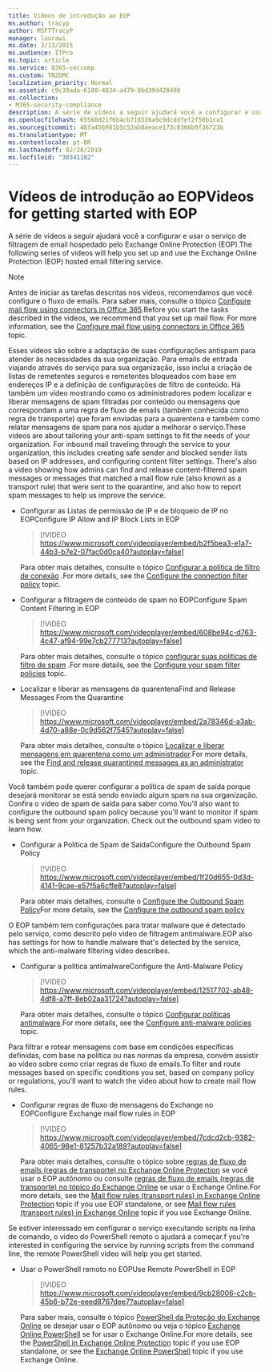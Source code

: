 ```yaml
---
title: Vídeos de introdução ao EOP
ms.author: tracyp
author: MSFTTracyP
manager: laurawi
ms.date: 3/13/2015
ms.audience: ITPro
ms.topic: article
ms.service: O365-seccomp
ms.custom: TN2DMC
localization_priority: Normal
ms.assetid: c9c39ada-6100-4034-a479-8bd39d428498
ms.collection:
- M365-security-compliance
description: A série de vídeos a seguir ajudará você a configurar e usar o serviço de filtragem de email hospedado pelo Exchange Online Protection (EOP).
ms.openlocfilehash: 65568d21f6b4cb718526a9c9dcddfef2f58b1ca1
ms.sourcegitcommit: 48fa456981b5c52ab8aeace173c8366b9f36723b
ms.translationtype: MT
ms.contentlocale: pt-BR
ms.lasthandoff: 02/28/2019
ms.locfileid: "30341182"
---
```

# <a name="videos-for-getting-started-with-eop"></a><span data-ttu-id="20524-103">Vídeos de introdução ao EOP</span><span class="sxs-lookup"><span data-stu-id="20524-103">Videos for getting started with EOP</span></span>

<span data-ttu-id="20524-104">A série de vídeos a seguir ajudará você a configurar e usar o serviço de filtragem de email hospedado pelo Exchange Online Protection (EOP).</span><span class="sxs-lookup"><span data-stu-id="20524-104">The following series of videos will help you set up and use the Exchange Online Protection (EOP) hosted email filtering service.</span></span>
  
> [!NOTE]
> <span data-ttu-id="20524-p101">Antes de iniciar as tarefas descritas nos vídeos, recomendamos que você configure o fluxo de emails. Para saber mais, consulte o tópico [Configure mail flow using connectors in Office 365](http://technet.microsoft.com/library/854b5a50-4462-4836-a092-37e208d29624.aspx).</span><span class="sxs-lookup"><span data-stu-id="20524-p101">Before you start the tasks described in the videos, we recommend that you set up mail flow. For more information, see the [Configure mail flow using connectors in Office 365](http://technet.microsoft.com/library/854b5a50-4462-4836-a092-37e208d29624.aspx) topic.</span></span> 
  
<span data-ttu-id="20524-p102">Esses vídeos são sobre a adaptação de suas configurações antispam para atender às necessidades da sua organização. Para emails de entrada viajando através do serviço para sua organização, isso inclui a criação de listas de remetentes seguros e remetentes bloqueados com base em endereços IP e a definição de configurações de filtro de conteúdo. Há também um vídeo mostrando como os administradores podem localizar e liberar mensagens de spam filtradas por conteúdo ou mensagens que correspondam a uma regra de fluxo de emails (também conhecida como regra de transporte) que foram enviadas para a quarentena e também como relatar mensagens de spam para nos ajudar a melhorar o serviço.</span><span class="sxs-lookup"><span data-stu-id="20524-p102">These videos are about tailoring your anti-spam settings to fit the needs of your organization. For inbound mail traveling through the service to your organization, this includes creating safe sender and blocked sender lists based on IP addresses, and configuring content filter settings. There's also a video showing how admins can find and release content-filtered spam messages or messages that matched a mail flow rule (also known as a transport rule) that were sent to the quarantine, and also how to report spam messages to help us improve the service.</span></span>
  
- <span data-ttu-id="20524-110">Configurar as Listas de permissão de IP e de bloqueio de IP no EOP</span><span class="sxs-lookup"><span data-stu-id="20524-110">Configure IP Allow and IP Block Lists in EOP</span></span>
    > [!VIDEO https://www.microsoft.com/videoplayer/embed/b2f5bea3-e1a7-44b3-b7e2-07fac0d0ca40?autoplay=false]
  
    <span data-ttu-id="20524-111">Para obter mais detalhes, consulte o tópico [Configurar a política de filtro de conexão](../configure-the-connection-filter-policy.md) .</span><span class="sxs-lookup"><span data-stu-id="20524-111">For more details, see the [Configure the connection filter policy](../configure-the-connection-filter-policy.md) topic.</span></span> 
    
- <span data-ttu-id="20524-112">Configurar a filtragem de conteúdo de spam no EOP</span><span class="sxs-lookup"><span data-stu-id="20524-112">Configure Spam Content Filtering in EOP</span></span>
    > [!VIDEO https://www.microsoft.com/videoplayer/embed/608be94c-d763-4c47-af94-99e7cb277713?autoplay=false]
  
    <span data-ttu-id="20524-113">Para obter mais detalhes, consulte o tópico [configurar suas políticas de filtro de spam](../configure-your-spam-filter-policies.md) .</span><span class="sxs-lookup"><span data-stu-id="20524-113">For more details, see the [Configure your spam filter policies](../configure-your-spam-filter-policies.md) topic.</span></span> 
    
- <span data-ttu-id="20524-114">Localizar e liberar as mensagens da quarentena</span><span class="sxs-lookup"><span data-stu-id="20524-114">Find and Release Messages From the Quarantine</span></span>
    > [!VIDEO https://www.microsoft.com/videoplayer/embed/2a78346d-a3ab-4d70-a88e-0c9d562f7545?autoplay=false]
  
    <span data-ttu-id="20524-115">Para obter mais detalhes, consulte o tópico [Localizar e liberar mensagens em quarentena como um administrador](../find-and-release-quarantined-messages-as-an-administrator.md).</span><span class="sxs-lookup"><span data-stu-id="20524-115">For more details, see the [Find and release quarantined messages as an administrator](../find-and-release-quarantined-messages-as-an-administrator.md) topic.</span></span> 
    
<span data-ttu-id="20524-p103">Você também pode querer configurar a política de spam de saída porque desejará monitorar se está sendo enviado algum spam na sua organização. Confira o vídeo de spam de saída para saber como.</span><span class="sxs-lookup"><span data-stu-id="20524-p103">You'll also want to configure the outbound spam policy because you'll want to monitor if spam is being sent from your organization. Check out the outbound spam video to learn how.</span></span>
  
- <span data-ttu-id="20524-118">Configurar a Política de Spam de Saída</span><span class="sxs-lookup"><span data-stu-id="20524-118">Configure the Outbound Spam Policy</span></span>
    > [!VIDEO https://www.microsoft.com/videoplayer/embed/1f20d655-0d3d-4141-9cae-e57f5a6cffe8?autoplay=false]
  
    <span data-ttu-id="20524-119">Para obter mais detalhes, consulte o [Configure the Outbound Spam Policy](../configure-the-outbound-spam-policy.md)</span><span class="sxs-lookup"><span data-stu-id="20524-119">For more details, see the [Configure the outbound spam policy](../configure-the-outbound-spam-policy.md)</span></span>
    
<span data-ttu-id="20524-120">O EOP também tem configurações para tratar malware que é detectado pelo serviço, como descrito pelo vídeo de filtragem antimalware.</span><span class="sxs-lookup"><span data-stu-id="20524-120">EOP also has settings for how to handle malware that's detected by the service, which the anti-malware filtering video describes.</span></span>
  
- <span data-ttu-id="20524-121">Configurar a política antimalware</span><span class="sxs-lookup"><span data-stu-id="20524-121">Configure the Anti-Malware Policy</span></span>
    > [!VIDEO https://www.microsoft.com/videoplayer/embed/12517702-ab48-4df8-a7ff-8eb02aa31724?autoplay=false]
  
    <span data-ttu-id="20524-122">Para obter mais detalhes, consulte o tópico [Configurar políticas antimalware](../configure-anti-malware-policies.md).</span><span class="sxs-lookup"><span data-stu-id="20524-122">For more details, see the [Configure anti-malware policies](../configure-anti-malware-policies.md) topic.</span></span> 
    
<span data-ttu-id="20524-123">Para filtrar e rotear mensagens com base em condições específicas definidas, com base na política ou nas normas da empresa, convém assistir ao vídeo sobre como criar regras de fluxo de emails.</span><span class="sxs-lookup"><span data-stu-id="20524-123">To filter and route messages based on specific conditions you set, based on company policy or regulations, you'll want to watch the video about how to create mail flow rules.</span></span>
  
- <span data-ttu-id="20524-124">Configurar regras de fluxo de mensagens do Exchange no EOP</span><span class="sxs-lookup"><span data-stu-id="20524-124">Configure Exchange mail flow rules in EOP</span></span>
    > [!VIDEO https://www.microsoft.com/videoplayer/embed/7cdcd2cb-9382-4065-98e1-81257b32a189?autoplay=false]
  
    <span data-ttu-id="20524-125">Para obter mais detalhes, consulte o tópico sobre [regras de fluxo de emails (regras de transporte) no Exchange Online Protection](mail-flow-rules-transport-rules-0.md) se você usar o EOP autônomo ou consulte [regras de fluxo de emails (regras de transporte) no tópico do Exchange Online](http://technet.microsoft.com/library/743bd525-0ca2-426d-b76c-b4a052bc8886.aspx) se usar o Exchange Online.</span><span class="sxs-lookup"><span data-stu-id="20524-125">For more details, see the [Mail flow rules (transport rules) in Exchange Online Protection](mail-flow-rules-transport-rules-0.md) topic if you use EOP standalone, or see [Mail flow rules (transport rules) in Exchange Online](http://technet.microsoft.com/library/743bd525-0ca2-426d-b76c-b4a052bc8886.aspx) topic if you use Exchange Online.</span></span>
    
<span data-ttu-id="20524-126">Se estiver interessado em configurar o serviço executando scripts na linha de comando, o vídeo do PowerShell remoto o ajudará a começar.</span><span class="sxs-lookup"><span data-stu-id="20524-126">f you're interested in configuring the service by running scripts from the command line, the remote PowerShell video will help you get started.</span></span>
  
- <span data-ttu-id="20524-127">Usar o PowerShell remoto no EOP</span><span class="sxs-lookup"><span data-stu-id="20524-127">Use Remote PowerShell in EOP</span></span>
    > [!VIDEO https://www.microsoft.com/videoplayer/embed/9cb28006-c2cb-45b6-b72e-eeed8767dee7?autoplay=false]
  
    <span data-ttu-id="20524-128">Para saber mais, consulte o tópico [PowerShell da Proteção do Exchange Online](http://technet.microsoft.com/library/f7918a88-774a-405e-945b-bc2f5ee9f748.aspx) se desejar usar o EOP autônomo ou veja o tópico [Exchange Online PowerShell](http://technet.microsoft.com/library/1cb603b0-2961-4afe-b879-b048fe0f64a2.aspx) se for usar o Exchange Online.</span><span class="sxs-lookup"><span data-stu-id="20524-128">For more details, see the [PowerShell in Exchange Online Protection](http://technet.microsoft.com/library/f7918a88-774a-405e-945b-bc2f5ee9f748.aspx) topic if you use EOP standalone, or see the [Exchange Online PowerShell](http://technet.microsoft.com/library/1cb603b0-2961-4afe-b879-b048fe0f64a2.aspx) topic if you use Exchange Online.</span></span> 
    

